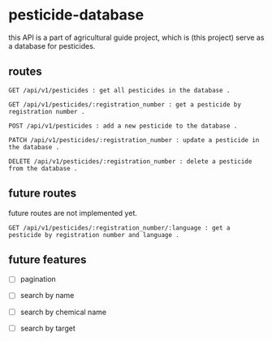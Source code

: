 # pesticide-database

this API is a part of agricultural guide project, which is (this project) serve as a database for pesticides.

## routes

``` HTTP
GET /api/v1/pesticides : get all pesticides in the database .

GET /api/v1/pesticides/:registration_number : get a pesticide by registration number .

POST /api/v1/pesticides : add a new pesticide to the database .

PATCH /api/v1/pesticides/:registration_number : update a pesticide in the database .

DELETE /api/v1/pesticides/:registration_number : delete a pesticide from the database .
```

## future routes

future routes are not implemented yet.

``` HTTP
GET /api/v1/pesticides/:registration_number/:language : get a pesticide by registration number and language .
```
## future features

* [ ] pagination
* [ ] search by name
* [ ] search by chemical name
* [ ] search by target


